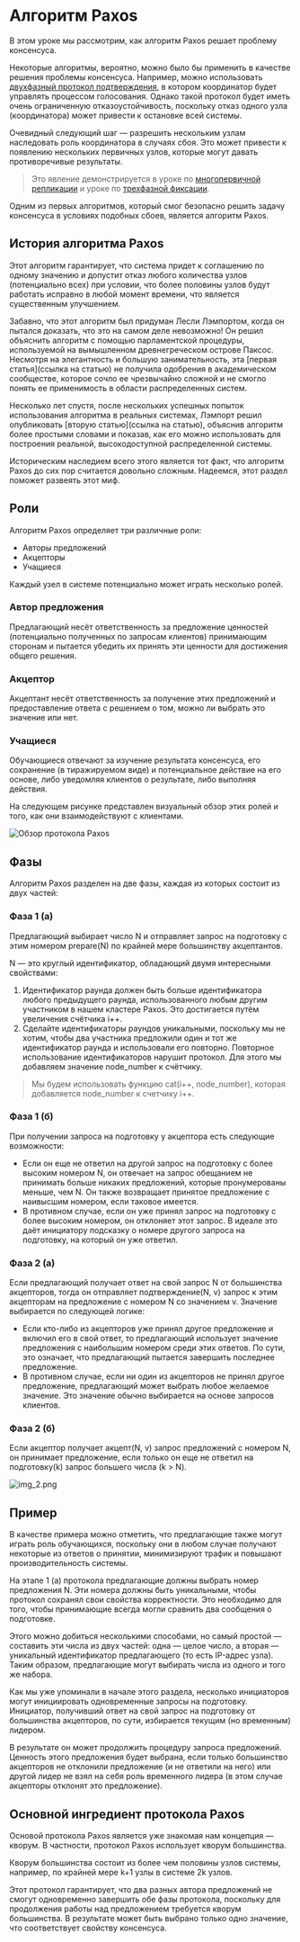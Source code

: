 # Алгоритм Paxos

В этом уроке мы рассмотрим, как алгоритм Paxos решает проблему консенсуса.

Некоторые алгоритмы, вероятно, можно было бы применить в качестве решения проблемы консенсуса. Например, можно использовать [двухфазный протокол подтверждения](https://www.educative.io/courses/distributed-systems-practitioners/2-phase-commit-2pc), в котором координатор будет управлять процессом голосования. Однако такой протокол будет иметь очень ограниченную отказоустойчивость, поскольку отказ одного узла (координатора) может привести к остановке всей системы.

Очевидный следующий шаг — разрешить нескольким узлам наследовать роль координатора в случаях сбоя. Это может привести к появлению нескольких первичных узлов, которые могут давать противоречивые результаты.

> Это явление демонстрируется в уроке по [многопервичной репликации](https://www.educative.io/courses/distributed-systems-practitioners/multi-primary-replication-algorithm) и уроке по [трехфазной фиксации](https://www.educative.io/courses/distributed-systems-practitioners/3-phase-commit-3pc).

Одним из первых алгоритмов, который смог безопасно решить задачу консенсуса в условиях подобных сбоев, является алгоритм Paxos.

## История алгоритма Paxos

Этот алгоритм гарантирует, что система придет к соглашению по одному значению и допустит отказ любого количества узлов (потенциально всех) при условии, что более половины узлов будут работать исправно в любой момент времени, что является существенным улучшением.

Забавно, что этот алгоритм был придуман Лесли Лэмпортом, когда он пытался доказать, что это на самом деле невозможно! Он решил объяснить алгоритм с помощью парламентской процедуры, используемой на вымышленном древнегреческом острове Паксос. Несмотря на элегантность и большую занимательность, эта [первая статья](ссылка на статью) не получила одобрения в академическом сообществе, которое сочло ее чрезвычайно сложной и не смогло понять ее применимость в области распределенных систем.

Несколько лет спустя, после нескольких успешных попыток использования алгоритма в реальных системах, Лэмпорт решил опубликовать [вторую статью](ссылка на статью), объяснив алгоритм более простыми словами и показав, как его можно использовать для построения реальной, высокодоступной распределенной системы.

Историческим наследием всего этого является тот факт, что алгоритм Paxos до сих пор считается довольно сложным. Надеемся, этот раздел поможет развеять этот миф.

## Роли

Алгоритм Paxos определяет три различные роли:

- Авторы предложений
- Акцепторы
- Учащиеся

Каждый узел в системе потенциально может играть несколько ролей.

### Автор предложения

Предлагающий несёт ответственность за предложение ценностей (потенциально полученных по запросам клиентов) принимающим сторонам и пытается убедить их принять эти ценности для достижения общего решения.

### Акцептор

Акцептант несёт ответственность за получение этих предложений и предоставление ответа с решением о том, можно ли выбрать это значение или нет.

### Учащиеся

Обучающиеся отвечают за изучение результата консенсуса, его сохранение (в тиражируемом виде) и потенциальное действие на его основе, либо уведомляя клиентов о результате, либо выполняя действия.

На следующем рисунке представлен визуальный обзор этих ролей и того, как они взаимодействуют с клиентами.

![Обзор протокола Paxos](img/img_1.png)

## Фазы

Алгоритм Paxos разделен на две фазы, каждая из которых состоит из двух частей:

### Фаза 1 (а)

Предлагающий выбирает число N и отправляет запрос на подготовку с этим номером prepare(N) по крайней мере большинству акцептантов.

N — это круглый идентификатор, обладающий двумя интересными свойствами:

1. Идентификатор раунда должен быть больше идентификатора любого предыдущего раунда, использованного любым другим участником в нашем кластере Paxos. Это достигается путём увеличения счётчика i++.
2. Сделайте идентификаторы раундов уникальными, поскольку мы не хотим, чтобы два участника предложили один и тот же идентификатор раунда и использовали его повторно. Повторное использование идентификаторов нарушит протокол. Для этого мы добавляем значение node_number к счётчику.

> Мы будем использовать функцию cat(i++, node_number), которая добавляется node_number к счетчику i++.

### Фаза 1 (б)

При получении запроса на подготовку у акцептора есть следующие возможности:

- Если он еще не ответил на другой запрос на подготовку с более высоким номером N, он отвечает на запрос обещанием не принимать больше никаких предложений, которые пронумерованы меньше, чем N. Он также возвращает принятое предложение с наивысшим номером, если таковое имеется.
- В противном случае, если он уже принял запрос на подготовку с более высоким номером, он отклоняет этот запрос. В идеале это даёт инициатору подсказку о номере другого запроса на подготовку, на который он уже ответил.

### Фаза 2 (а)

Если предлагающий получает ответ на свой запрос N от большинства акцепторов, тогда он отправляет подтверждение(N, v) запрос к этим акцепторам на предложение с номером N со значением v. Значение выбирается по следующей логике:

- Если кто-либо из акцепторов уже принял другое предложение и включил его в свой ответ, то предлагающий использует значение предложения с наибольшим номером среди этих ответов. По сути, это означает, что предлагающий пытается завершить последнее предложение.
- В противном случае, если ни один из акцепторов не принял другое предложение, предлагающий может выбрать любое желаемое значение. Это значение обычно выбирается на основе запросов клиентов.

### Фаза 2 (б)

Если акцептор получает акцепт(N, v) запрос предложений с номером N, он принимает предложение, если только он еще не ответил на подготовку(k) запрос большего числа (k > N).

![img_2.png](img/img_2.png)

## Пример

В качестве примера можно отметить, что предлагающие также могут играть роль обучающихся, поскольку они в любом случае получают некоторые из ответов о принятии, минимизируют трафик и повышают производительность системы.

На этапе 1 (а) протокола предлагающие должны выбрать номер предложения N. Эти номера должны быть уникальными, чтобы протокол сохранял свои свойства корректности. Это необходимо для того, чтобы принимающие всегда могли сравнить два сообщения о подготовке.

Этого можно добиться несколькими способами, но самый простой — составить эти числа из двух частей: одна — целое число, а вторая — уникальный идентификатор предлагающего (то есть IP-адрес узла). Таким образом, предлагающие могут выбирать числа из одного и того же набора.

Как мы уже упоминали в начале этого раздела, несколько инициаторов могут инициировать одновременные запросы на подготовку. Инициатор, получивший ответ на свой запрос на подготовку от большинства акцепторов, по сути, избирается текущим (но временным) лидером.

В результате он может продолжить процедуру запроса предложений. Ценность этого предложения будет выбрана, если только большинство акцепторов не отклонили предложение (и не ответили на него) или другой лидер не взял на себя роль временного лидера (в этом случае акцепторы отклонят это предложение).

## Основной ингредиент протокола Paxos

Основой протокола Paxos является уже знакомая нам концепция — кворум. В частности, протокол Paxos использует кворум большинства.

Кворум большинства состоит из более чем половины узлов системы, например, по крайней мере k+1 узлы в системе 2k узлов.

Этот протокол гарантирует, что два разных автора предложений не смогут одновременно завершить обе фазы протокола, поскольку для продолжения работы над предложением требуется кворум большинства. В результате может быть выбрано только одно значение, что соответствует свойству консенсуса.
